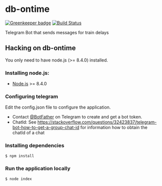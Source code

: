 # db-ontime
[![Greenkeeper badge](https://badges.greenkeeper.io/joachimprinzbach/db-ontime.svg)](https://greenkeeper.io/)
[![Build Status](https://travis-ci.org/joachimprinzbach/db-ontime.svg?branch=master)](https://travis-ci.org/joachimprinzbach/db-ontime)

Telegram Bot that sends messages for train delays

## Hacking on db-ontime
You only need to have node.js (>= 8.4.0) installed.

### Installing node.js:

- [Node.js](http://nodejs.org) >= 8.4.0

### Configuring telegram
Edit the config.json file to configure the application.

- Contact [@BotFather](http://telegram.me/BotFather) on Telegram to create and get a bot token.
- ChatId: See https://stackoverflow.com/questions/32423837/telegram-bot-how-to-get-a-group-chat-id for information how to obtain the chatId of a chat

### Installing dependencies
```sh
$ npm install
```

### Run the application locally
```sh
$ node index
```
